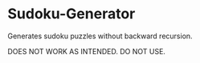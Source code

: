 # Sudoku-Generator

Generates sudoku puzzles without backward recursion.

DOES NOT WORK AS INTENDED. DO NOT USE.
